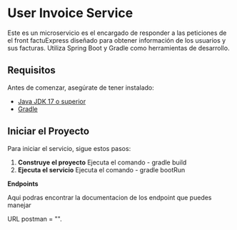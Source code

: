 # User Invoice Service

Este es un microservicio es el encargado de responder a las peticiones de el front factuExpress diseñado para obtener información de los usuarios y sus facturas.
Utiliza Spring Boot y Gradle como herramientas de desarrollo.

## Requisitos

Antes de comenzar, asegúrate de tener instalado:

- [Java JDK 17 o superior](https://www.oracle.com/java/technologies/javase-jdk17-downloads.html)
- [Gradle](https://gradle.org/install/)

## Iniciar el Proyecto

Para iniciar el servicio, sigue estos pasos:

1. **Construye el proyecto**
    Ejecuta el comando - gradle build
2. **Ejecuta el servicio**
    Ejecuta el comando - gradle bootRun 



**Endpoints**

Aqui podras encontrar la documentacion de los endpoint que puedes manejar

URL postman = "".
